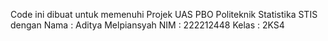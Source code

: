 Code ini dibuat untuk memenuhi Projek UAS PBO Politeknik Statistika STIS dengan 
Nama : Aditya Melpiansyah 
NIM : 222212448 
Kelas : 2KS4
